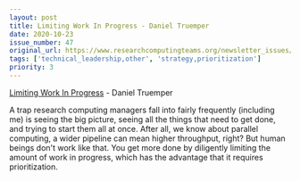 ```yaml
---
layout: post
title: Limiting Work In Progress - Daniel Truemper
date: 2020-10-23
issue_number: 47
original_url: https://www.researchcomputingteams.org/newsletter_issues/0047
tags: ['technical_leadership,other', 'strategy,prioritization']
priority: 3
---
```


<!-- markdownlint-disable MD033 -->
<!-- markdownlint-disable MD041 -->
<!-- markdownlint-disable MD049 -->

[Limiting Work In Progress](https://truemped.github.io/posts/mgmt/limiting-wip/) - Daniel Truemper

A trap research computing managers fall into fairly frequently (including me) is seeing the big picture, seeing all the things that need to get done, and trying to start them all at once. After all, we know about parallel computing, a wider pipeline can mean higher throughput, right?
But human beings don't work like that. You get more done by diligently limiting the amount of work in progress, which has the advantage that it requires prioritization.
